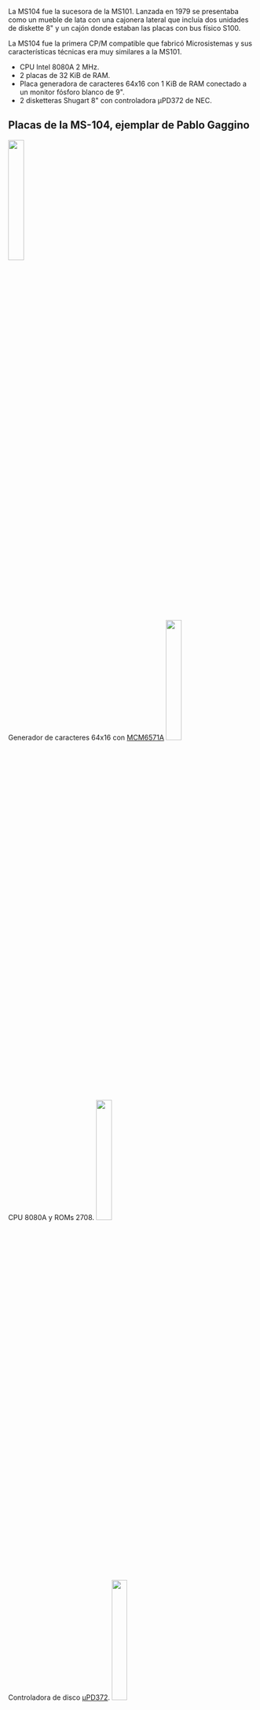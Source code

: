
La MS104 fue la sucesora de la MS101.
Lanzada en 1979 se presentaba como un mueble de lata con una cajonera lateral que incluía dos unidades de diskette 8" y un cajón donde estaban las placas con bus físico S100.

La MS104 fue la primera CP/M compatible que fabricó Microsistemas y sus características técnicas era muy similares a la MS101.

* CPU Intel 8080A 2 MHz.
* 2 placas de 32 KiB de RAM.
* Placa generadora de caracteres 64x16 con 1 KiB de RAM conectado a un monitor fósforo blanco de 9".
* 2 disketteras Shugart 8" con controladora µPD372 de NEC.


Placas de la MS-104, ejemplar de Pablo Gaggino
---

<img src="ms104_pablo_gaggino_character_generator.jpg" width="25%">
<br> Generador de caracteres 64x16 con <a href="https://bytecollector.com/archive/mark_8/My_Mark-8_Info/DigitalGroupPacket/M6570.pdf">MCM6571A</a>

<img src="ms104_pablo_gaggino_CPU.jpg" width="25%">
<br> CPU 8080A y ROMs 2708.

<img src="ms104_pablo_gaggino_disk_controller.jpg" width="25%">
<br> Controladora de disco <a href="https://archive.org/details/bitsavers_necdatasheControllerMar77_2929335">µPD372</a>.

<img src="ms104_pablo_gaggino_io.jpg" width="25%">
<br> Controlador de Entrada/Salida.

<img src="ms104_pablo_gaggino_ram1.jpg" width="25%">
<br> 32 KiB inferiores usando 64 RAMs estáticas 2114 1Kx4.

<img src="ms104_pablo_gaggino_ram2.jpg" width="25%">
<br> 32 KiB superiores usando 64 RAMs estáticas 2114 1Kx4.


